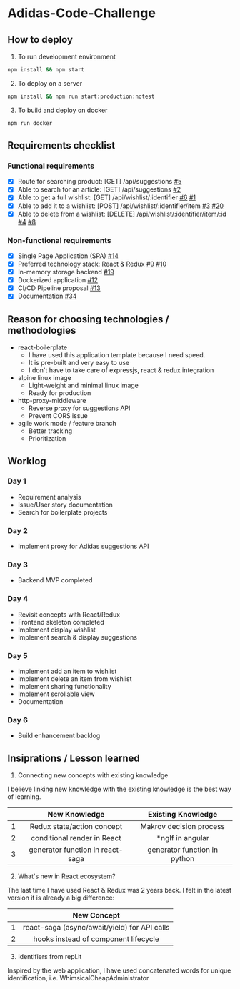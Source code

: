 # Adidas-Code-Challenge
## How to deploy
1. To run development environment
```bash
npm install && npm start
```
2.  To deploy on a server
```bash
npm install && npm run start:production:notest
```
3. To build and deploy on docker
```bash
npm run docker
```
## Requirements checklist
### Functional requirements
- [x] Route for searching product: [GET] /api/suggestions [#5](../../issues/5)
- [x] Able to search for an article: [GET] /api/suggestions [#2](../../issues/2)
- [x] Able to get a full wishlist: [GET] /api/wishlist/:identifier [#6](../../issues/6) [#1](../../issues/1)
- [x] Able to add it to a wishlist: [POST] /api/wishlist/:identifier/item [#3](../../issues/3) [#20](../../issues/20)
- [x] Able to delete from a wishlist: [DELETE] /api/wishlist/:identifier/item/:id [#4](../../issues/4) [#8](../../issues/8)
### Non-functional requirements
- [x] Single Page Application (SPA) [#14](../../issues/14)
- [x] Preferred technology stack: React & Redux [#9](../../issues/9) [#10](../../issues/10)
- [x] In-memory storage backend [#19](../../issues/19)
- [x] Dockerized application [#12](../../issues/12)
- [x] CI/CD Pipeline proposal [#13](../../issues/13)
- [x] Documentation [#34](../../issues/34)

## Reason for choosing technologies / methodologies 
- react-boilerplate
  - I have used this application template because I need speed.
  - It is pre-built and very easy to use
  - I don't have to take care of expressjs, react & redux integration
- alpine linux image
  - Light-weight and minimal linux image
  - Ready for production
- http-proxy-middleware
  - Reverse proxy for suggestions API
  - Prevent CORS issue
- agile work mode / feature branch
  - Better tracking
  - Prioritization

## Worklog
### Day 1
- Requirement analysis
- Issue/User story documentation
- Search for boilerplate projects
### Day 2
- Implement proxy for Adidas suggestions API
### Day 3
- Backend MVP completed
### Day 4
- Revisit concepts with React/Redux
- Frontend skeleton completed
- Implement display wishlist
- Implement search & display suggestions
### Day 5
- Implement add an item to wishlist
- Implement delete an item from wishlist
- Implement sharing functionality
- Implement scrollable view
- Documentation
### Day 6
- Build enhancement backlog

## Insiprations / Lesson learned
1. Connecting new concepts with existing knowledge

I believe linking new knowledge with the existing knowledge is the best way of learning.

| |New Knowledge|Existing Knowledge|
|:-:|:-------------:|:-------------:|
|1|Redux state/action concept|Makrov decision process|
|2|conditional render in React|*ngIf in angular|
|3|generator function in react-saga|generator function in python|

2. What's new in React ecosystem?

The last time I have used React & Redux was 2 years back. I felt in the latest version it is already a big difference:

| |New Concept|
|:-:|:-:|
|1|react-saga (async/await/yield) for API calls|
|2|hooks instead of component lifecycle|

3. Identifiers from repl.it

Inspired by the web application, I have used concatenated words for unique identification, i.e. WhimsicalCheapAdministrator